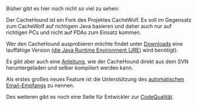 Bisher gibt es hier noch nicht so viel zu sehen:

Der CacheHound ist ein Fork des Projektes CacheWolf. Es soll im Gegensatz zum CacheWolf auf richtigem Java basieren und daher auch nur auf richtigen PCs und nicht auf PDAs zum Einsatz kommen.

Wer den CacheHound ausprobieren möchte findet unter [Downloads](http://code.google.com/p/cachehound/downloads/list) eine lauffähige Version [(die Java Runtime Environment (JRE)](http://java.sun.com/javase/downloads/index.jsp) wird benötigt).

Es gibt aber auch eine [Anleitung](SVNVersionBauen.md), wie der CacheHound direkt aus dem SVN heruntergeladen und selber kompiliert werden kann.

Als erstes großes neues Feature ist die Unterstützung des [automatischen Email-Empfangs](MailImport.md) zu nennen.

Des weiteren gibt es noch eine Seite für Entwickler zur [CodeQualität](CodeQualitaet.md).